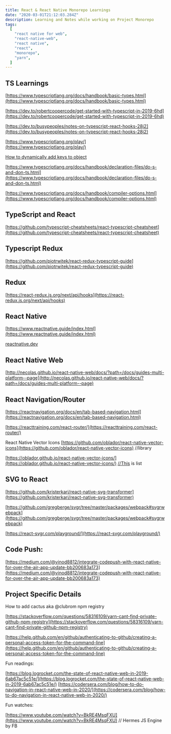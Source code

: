 ```yaml
---
title: React & React Native Monorepo Learnings
date: "2020-03-01T21:12:03.284Z"
description: Learning and Notes while working on Project Monorepo
tags:
  [
    "react native for web",
    "react-native-web",
    "react native",
    "react",
    "monorepo",
    "yarn",
  ]
---
```


## TS Learnings

[https://www.typescriptlang.org/docs/handbook/basic-types.html](https://www.typescriptlang.org/docs/handbook/basic-types.html)

[https://dev.to/robertcoopercode/get-started-with-typescript-in-2019-6hd](https://dev.to/robertcoopercode/get-started-with-typescript-in-2019-6hd)

[https://dev.to/busypeoples/notes-on-typescript-react-hooks-28j2](https://dev.to/busypeoples/notes-on-typescript-react-hooks-28j2)

[https://www.typescriptlang.org/play/](https://www.typescriptlang.org/play/)

[How to dynamically add keys to object](<[https://stackoverflow.com/questions/12710905/how-do-i-dynamically-assign-properties-to-an-object-in-typescript](https://stackoverflow.com/questions/12710905/how-do-i-dynamically-assign-properties-to-an-object-in-typescript)>)

[https://www.typescriptlang.org/docs/handbook/declaration-files/do-s-and-don-ts.html](https://www.typescriptlang.org/docs/handbook/declaration-files/do-s-and-don-ts.html)

[https://www.typescriptlang.org/docs/handbook/compiler-options.html](https://www.typescriptlang.org/docs/handbook/compiler-options.html)

## TypeScript and React

[https://github.com/typescript-cheatsheets/react-typescript-cheatsheet](https://github.com/typescript-cheatsheets/react-typescript-cheatsheet)

## Typescript Redux

[https://github.com/piotrwitek/react-redux-typescript-guide](https://github.com/piotrwitek/react-redux-typescript-guide)

## Redux

[https://react-redux.js.org/next/api/hooks](https://react-redux.js.org/next/api/hooks)

## React Native

[https://www.reactnative.guide/index.html](https://www.reactnative.guide/index.html)

[reactnative.dev](reactnative.dev)

## React Native Web

[http://necolas.github.io/react-native-web/docs/?path=/docs/guides-multi-platform--page](http://necolas.github.io/react-native-web/docs/?path=/docs/guides-multi-platform--page)

## React Navigation/Router

[https://reactnavigation.org/docs/en/tab-based-navigation.html](https://reactnavigation.org/docs/en/tab-based-navigation.html)

[https://reacttraining.com/react-router/](https://reacttraining.com/react-router/)

React Native Vector Icons
[https://github.com/oblador/react-native-vector-icons](https://github.com/oblador/react-native-vector-icons) //library

[https://oblador.github.io/react-native-vector-icons/](https://oblador.github.io/react-native-vector-icons/) [//This](//this) is list

## SVG to React

[https://github.com/kristerkari/react-native-svg-transformer](https://github.com/kristerkari/react-native-svg-transformer)

[https://github.com/gregberge/svgr/tree/master/packages/webpack#svgrwebpack](https://github.com/gregberge/svgr/tree/master/packages/webpack#svgrwebpack)

[https://react-svgr.com/playground/](https://react-svgr.com/playground/)

## Code Push:

[https://medium.com/@vinod8812/integrate-codepush-with-react-native-for-over-the-air-app-update-bb200683a173](https://medium.com/@vinod8812/integrate-codepush-with-react-native-for-over-the-air-app-update-bb200683a173)

## Project Specific Details

How to add cactus aka @clubrom npm registry

[https://stackoverflow.com/questions/58316109/yarn-cant-find-private-github-npm-registry](https://stackoverflow.com/questions/58316109/yarn-cant-find-private-github-npm-registry)

[https://help.github.com/en/github/authenticating-to-github/creating-a-personal-access-token-for-the-command-line](https://help.github.com/en/github/authenticating-to-github/creating-a-personal-access-token-for-the-command-line)

Fun readings:

[https://blog.logrocket.com/the-state-of-react-native-web-in-2019-6ab67ac5c51e/](https://blog.logrocket.com/the-state-of-react-native-web-in-2019-6ab67ac5c51e/)
[https://codersera.com/blog/how-to-do-navigation-in-react-native-web-in-2020/](https://codersera.com/blog/how-to-do-navigation-in-react-native-web-in-2020/)

Fun watches:

[https://www.youtube.com/watch?v=BkRE4MsqFXU](https://www.youtube.com/watch?v=BkRE4MsqFXU) // Hermes JS Engine by FB
